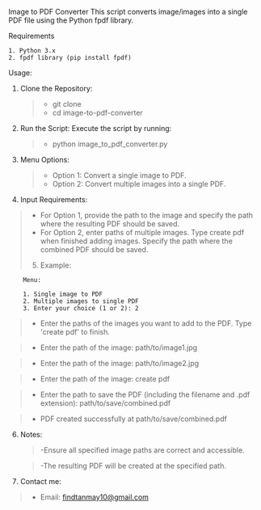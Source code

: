 Image to PDF Converter
This script converts image/images into a single PDF file using the Python fpdf library.

Requirements

    1. Python 3.x
    2. fpdf library (pip install fpdf)

Usage:

1. Clone the Repository:

   > - git clone <repository-url>
   > - cd image-to-pdf-converter

2. Run the Script:
   Execute the script by running:
   > - python image_to_pdf_converter.py
3. Menu Options:
   > - Option 1: Convert a single image to PDF.
   > - Option 2: Convert multiple images into a single PDF.
4. Input Requirements:

> - For Option 1, provide the path to the image and specify the path where the resulting PDF should be saved.
> - For Option 2, enter paths of multiple images. Type create pdf when finished adding images. Specify the path where the combined PDF should be saved.
>
> 5. Example:

        Menu:

        1. Single image to PDF
        2. Multiple images to single PDF
        3. Enter your choice (1 or 2): 2

> - Enter the paths of the images you want to add to the PDF. Type 'create pdf' to finish.

> - Enter the path of the image: path/to/image1.jpg

> - Enter the path of the image: path/to/image2.jpg

> - Enter the path of the image: create pdf

> - Enter the path to save the PDF (including the filename and .pdf extension): path/to/save/combined.pdf

> - PDF created successfully at path/to/save/combined.pdf

6. Notes:

   > -Ensure all specified image paths are correct and accessible.

   > -The resulting PDF will be created at the specified path.

7. Contact me:
> - Email: findtanmay10@gmail.com 
